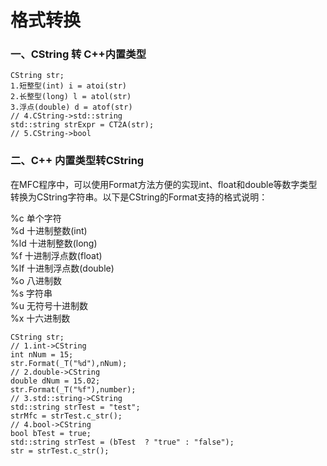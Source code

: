 # 格式转换

### 一、CString 转 C++内置类型

```
CString str;
1.短整型(int) i = atoi(str)
2.长整型(long) l = atol(str)
3.浮点(double) d = atof(str)
// 4.CString->std::string
std::string strExpr = CT2A(str);
// 5.CString->bool

```

### 二、C++ 内置类型转CString

在MFC程序中，可以使用Format方法方便的实现int、float和double等数字类型转换为CString字符串。以下是CString的Format支持的格式说明：

%c 单个字符  
%d 十进制整数\(int\)  
%ld 十进制整数\(long\)  
%f 十进制浮点数\(float\)  
%lf 十进制浮点数\(double\)  
%o 八进制数  
%s 字符串  
%u 无符号十进制数  
%x 十六进制数

```
CString str;
// 1.int->CString
int nNum = 15;
str.Format(_T("%d"),nNum);
// 2.double->CString
double dNum = 15.02;
str.Format(_T("%f"),number);
// 3.std::string->CString
std::string strTest = "test";
strMfc = strTest.c_str();
// 4.bool->CString
bool bTest = true;
std::string strTest = (bTest  ? "true" : "false");
str = strTest.c_str();
```



